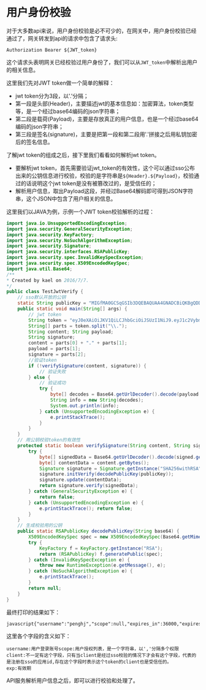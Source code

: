 # 用户身份校验

对于大多数api来说，用户身份校验是必不可少的，在网关中，用户身份校验已经通过了，网关转发到api的请求中包含了请求头:

```
Authorization Bearer ${JWT_token}
```

这个请求头表明网关已经校验过用户身份了，我们可以从`JWT_token`中解析出用户的相关信息。

这里我们先对JWT token做一个简单的解释：

* jwt token分为3段，以'.'分隔；
* 第一段是头部\(Header\)，主要描述jwt的基本信息如：加密算法，token类型等，是一个经过base64编码的json字符串；
* 第二段是载荷\(Payload\)，主要是存放真正的用户信息，也是一个经过base64编码的json字符串；
* 第三段是签名\(signature\)，主要是把第一段和第二段用'.'拼接之后用私钥加密后的签名信息。

了解jwt token的组成之后，接下里我们看看如何解析jwt token。

* 要解析jwt token，首先需要验证jwt\_token的有效性，这个可以通过sso公布出来的公钥信息进行校验，校验的是字符串是`${Header}.${Payload}`，校验通过的话说明这个jwt token是没有被篡改过的，是受信任的；
* 解析用户信息，取出Payload这段，并经过Base64解码即可得到JSON字符串，这个JSON中包含了用户相关的信息。

这里我们以JAVA为例，示例一个JWT token校验解析的过程：

```java
import java.io.UnsupportedEncodingException; 
import java.security.GeneralSecurityException; 
import java.security.KeyFactory; 
import java.security.NoSuchAlgorithmException; 
import java.security.Signature; 
import java.security.interfaces.RSAPublicKey; 
import java.security.spec.InvalidKeySpecException; 
import java.security.spec.X509EncodedKeySpec; 
import java.util.Base64; 
/**
* Created by kael on 2016/7/7. 
*/ 
public class TestJwtVerify { 
    // sso默认开放的公钥 
    static String publicKey = "MIGfMA0GCSqGSIb3DQEBAQUAA4GNADCBiQKBgQDDASOjIWexLpnXiJNJF2pL6NzP\n" + "fBoF0tKEr2ttAkJ/7f3uUHhj2NIhQ01Wu9OjHfXjCvQSXMWqqc1+O9G1UwB2Xslb\n" + "WNwEZFMwmQdP5VleGbJLR3wOl3IzdggkxBJ1Q9rXUlVtslK/CsMtkwkQEg0eZDH1\n" + "VeJXqKBlEhsNckYIGQIDAQAB"; 
    public static void main(String[] args) {
        // jwt token 
        String token = "eyJ0eXAiOiJKV1QiLCJhbGciOiJSUzI1NiJ9.eyJ1c2VybmFtZSI6InBlbmdoaiIsInNjb3BlIjpudWxsLCJleHBpcmVzX2luIjozNjAwMCwiZXhwaXJlcyI6MTQ2NzkwMjYzOTAwMCwiZXhwIjoxNDY3OTAyNjg3MjgwfQ.P4LSoLj4cqnnNdW61HjPxWPWCvV8BdimHXp_5K0sMEAF3KRb9AFqCDAnbwWOj6OdWlIJrWt3ftBptPW7beyrKpbckRDg0YpuYLdTNKS6uJ1htpgZ5y3iRtA1r1YKl-h7GdZSqzxkXjsVH8hy03Hpg1h_TamBVQAIzonu7aclI30"; 
        String[] parts = token.split("\\."); 
        String content; String payload; 
        String signature; 
        content = parts[0] + "." + parts[1]; 
        payload = parts[1]; 
        signature = parts[2]; 
        //验证token 
        if (!verifySignature(content, signature)) { 
            // 验证失败 
        } else { 
            // 验证成功 
            try { 
                byte[] decodes = Base64.getUrlDecoder().decode(payload.getBytes("UTF-8")); 
                String info = new String(decodes); 
                System.out.println(info); 
            } catch (UnsupportedEncodingException e) { 
                e.printStackTrace(); 
            } 
        } 
    }
    // 用公钥校验token的有效性 
    protected static boolean verifySignature(String content, String signed) { 
        try { 
            byte[] signedData = Base64.getUrlDecoder().decode(signed.getBytes("UTF-8")); 
            byte[] contentData = content.getBytes(); 
            Signature signature = Signature.getInstance("SHA256withRSA"); 
            signature.initVerify(decodePublicKey(publicKey)); 
            signature.update(contentData); 
            return signature.verify(signedData); 
        } catch (GeneralSecurityException e) { 
            return false; 
        } catch (UnsupportedEncodingException e) { 
            e.printStackTrace(); return false; 
        } 
    }
    // 生成校验用的公钥 
    public static RSAPublicKey decodePublicKey(String base64) { 
        X509EncodedKeySpec spec = new X509EncodedKeySpec(Base64.getMimeDecoder().decode(base64)); 
        try {
            KeyFactory f = KeyFactory.getInstance("RSA"); 
            return (RSAPublicKey) f.generatePublic(spec); 
        } catch (InvalidKeySpecException e) { 
            throw new RuntimeException(e.getMessage(), e); 
        } catch (NoSuchAlgorithmException e) { 
            e.printStackTrace(); 
        } 
        return null; 
    } 
} 
```

最终打印的结果如下：

```
javascript{"username":"penghj","scope":null,"expires_in":36000,"expires":1467902639000,"exp":1467902687280}
```

这里各个字段的含义如下：

```
username:用户登录账号scope:用户授权列表，是一个字符串，以','分隔多个权限
client:不一定有这个字段，只有当client是经过sso校验的情况下才会有这个字段，代表的是注册在sso的应用id,存在这个字段时表示这个token的client也是受信任的。
exp:有效期
```

API服务解析用户信息之后，即可以进行校验和处理了。

